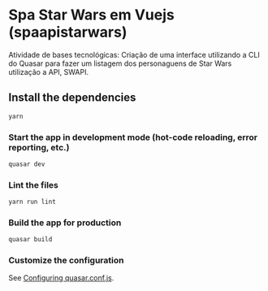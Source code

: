# Spa Star Wars em Vuejs (spaapistarwars)

Atividade de bases tecnológicas: Criação de uma interface utilizando a CLI do Quasar para fazer um listagem dos personaguens de Star Wars utilização a API, SWAPI.

## Install the dependencies
```bash
yarn
```

### Start the app in development mode (hot-code reloading, error reporting, etc.)
```bash
quasar dev
```

### Lint the files
```bash
yarn run lint
```

### Build the app for production
```bash
quasar build
```

### Customize the configuration
See [Configuring quasar.conf.js](https://quasar.dev/quasar-cli/quasar-conf-js).
